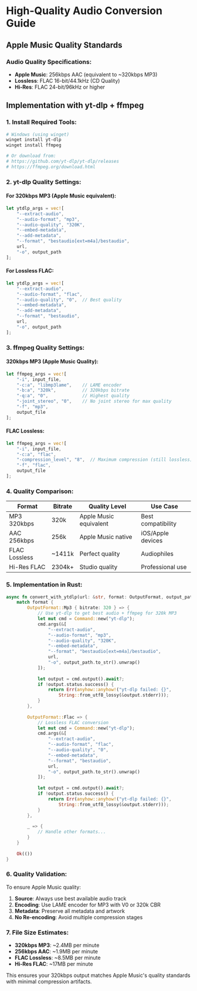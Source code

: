 # High-Quality Audio Conversion Guide

## Apple Music Quality Standards

### Audio Quality Specifications:
- **Apple Music**: 256kbps AAC (equivalent to ~320kbps MP3)
- **Lossless**: FLAC 16-bit/44.1kHz (CD Quality)
- **Hi-Res**: FLAC 24-bit/96kHz or higher

## Implementation with yt-dlp + ffmpeg

### 1. Install Required Tools:
```bash
# Windows (using winget)
winget install yt-dlp
winget install ffmpeg

# Or download from:
# https://github.com/yt-dlp/yt-dlp/releases
# https://ffmpeg.org/download.html
```

### 2. yt-dlp Quality Settings:

#### For 320kbps MP3 (Apple Music equivalent):
```rust
let ytdlp_args = vec![
    "--extract-audio",
    "--audio-format", "mp3",
    "--audio-quality", "320K",
    "--embed-metadata",
    "--add-metadata",
    "--format", "bestaudio[ext=m4a]/bestaudio",
    url,
    "-o", output_path
];
```

#### For Lossless FLAC:
```rust
let ytdlp_args = vec![
    "--extract-audio", 
    "--audio-format", "flac",
    "--audio-quality", "0",  // Best quality
    "--embed-metadata",
    "--add-metadata", 
    "--format", "bestaudio",
    url,
    "-o", output_path
];
```

### 3. ffmpeg Quality Settings:

#### 320kbps MP3 (Apple Music Quality):
```rust
let ffmpeg_args = vec![
    "-i", input_file,
    "-c:a", "libmp3lame",    // LAME encoder
    "-b:a", "320k",          // 320kbps bitrate
    "-q:a", "0",             // Highest quality
    "-joint_stereo", "0",    // No joint stereo for max quality
    "-f", "mp3",
    output_file
];
```

#### FLAC Lossless:
```rust
let ffmpeg_args = vec![
    "-i", input_file,
    "-c:a", "flac",
    "-compression_level", "8",  // Maximum compression (still lossless)
    "-f", "flac",
    output_file  
];
```

### 4. Quality Comparison:

| Format | Bitrate | Quality Level | Use Case |
|--------|---------|---------------|----------|
| MP3 320kbps | 320k | Apple Music equivalent | Best compatibility |
| AAC 256kbps | 256k | Apple Music native | iOS/Apple devices |
| FLAC Lossless | ~1411k | Perfect quality | Audiophiles |
| Hi-Res FLAC | 2304k+ | Studio quality | Professional use |

### 5. Implementation in Rust:

```rust
async fn convert_with_ytdlp(url: &str, format: OutputFormat, output_path: &Path) -> Result<()> {
    match format {
        OutputFormat::Mp3 { bitrate: 320 } => {
            // Use yt-dlp to get best audio + ffmpeg for 320k MP3
            let mut cmd = Command::new("yt-dlp");
            cmd.args(&[
                "--extract-audio",
                "--audio-format", "mp3", 
                "--audio-quality", "320K",
                "--embed-metadata",
                "--format", "bestaudio[ext=m4a]/bestaudio",
                url,
                "-o", output_path.to_str().unwrap()
            ]);
            
            let output = cmd.output().await?;
            if !output.status.success() {
                return Err(anyhow::anyhow!("yt-dlp failed: {}", 
                    String::from_utf8_lossy(&output.stderr)));
            }
        },
        
        OutputFormat::Flac => {
            // Lossless FLAC conversion
            let mut cmd = Command::new("yt-dlp");
            cmd.args(&[
                "--extract-audio",
                "--audio-format", "flac",
                "--audio-quality", "0",
                "--embed-metadata", 
                "--format", "bestaudio",
                url,
                "-o", output_path.to_str().unwrap()
            ]);
            
            let output = cmd.output().await?;
            if !output.status.success() {
                return Err(anyhow::anyhow!("yt-dlp failed: {}", 
                    String::from_utf8_lossy(&output.stderr)));
            }
        },
        
        _ => {
            // Handle other formats...
        }
    }
    
    Ok(())
}
```

### 6. Quality Validation:

To ensure Apple Music quality:
1. **Source**: Always use best available audio track
2. **Encoding**: Use LAME encoder for MP3 with V0 or 320k CBR
3. **Metadata**: Preserve all metadata and artwork
4. **No Re-encoding**: Avoid multiple compression stages

### 7. File Size Estimates:

- **320kbps MP3**: ~2.4MB per minute
- **256kbps AAC**: ~1.9MB per minute  
- **FLAC Lossless**: ~8.5MB per minute
- **Hi-Res FLAC**: ~17MB per minute

This ensures your 320kbps output matches Apple Music's quality standards with minimal compression artifacts.
